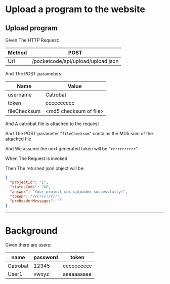 # Upload a program to the website
> 

## Upload program
> 

Given The HTTP Request:

| Method | POST |
| --- | --- |
| Url | /pocketcode/api/upload/upload.json |
   
And The POST parameters:

| Name | Value |
| --- | --- |
| username | Catrobat |
| token | cccccccccc |
| fileChecksum | &lt;md5 checksum of file&gt; |
   
And A catrobat file is attached to the request
 
And The POST parameter &quot;`fileChecksum`&quot; contains the MD5 sum of the attached file
 
And We assume the next generated token will be &quot;`rrrrrrrrrrr`&quot;
 
When The Request is invoked
 
Then The returned json object will be:
```json
{
  "projectId": "1",
  "statusCode": 200,
  "answer": "Your project was uploaded successfully!",
  "token": "rrrrrrrrrrr",
  "preHeaderMessages": ""
}
```
 
 


---

  
# Background

Given there are users:

| name | password | token |
| --- | --- | --- |
| Catrobat | 12345 | cccccccccc |
| User1 | vwxyz | aaaaaaaaaa |
   
 